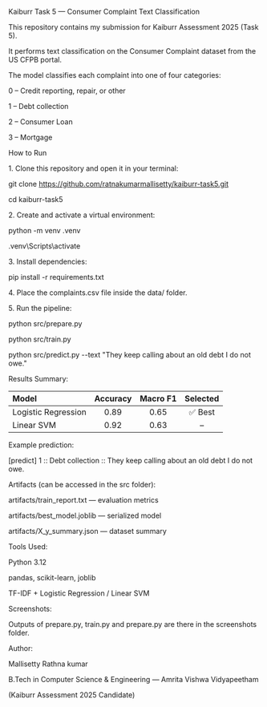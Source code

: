 Kaiburr Task 5 — Consumer Complaint Text Classification



This repository contains my submission for Kaiburr Assessment 2025 (Task 5).

It performs text classification on the Consumer Complaint dataset from the US CFPB portal.

The model classifies each complaint into one of four categories:



0 – Credit reporting, repair, or other



1 – Debt collection



2 – Consumer Loan



3 – Mortgage





How to Run



1\. Clone this repository and open it in your terminal:



git clone https://github.com/ratnakumarmallisetty/kaiburr-task5.git

cd kaiburr-task5



2\. Create and activate a virtual environment:



python -m venv .venv

.venv\\Scripts\\activate



3\. Install dependencies:



pip install -r requirements.txt



4\. Place the complaints.csv file inside the data/ folder.



5\. Run the pipeline:



python src/prepare.py

python src/train.py

python src/predict.py --text "They keep calling about an old debt I do not owe."



Results Summary:


| Model | Accuracy | Macro F1 | Selected |
|:--|:--:|:--:|:--:|
| Logistic Regression | 0.89 | 0.65 | ✅ Best |
| Linear SVM | 0.92 | 0.63 | – |





Example prediction:

\[predict] 1 :: Debt collection :: They keep calling about an old debt I do not owe.





Artifacts (can be accessed in the src folder):



artifacts/train\_report.txt — evaluation metrics



artifacts/best\_model.joblib — serialized model



artifacts/X\_y\_summary.json — dataset summary



Tools Used:



Python 3.12



pandas, scikit-learn, joblib



TF-IDF + Logistic Regression / Linear SVM



Screenshots:

Outputs of prepare.py, train.py and prepare.py are there in the screenshots folder.





Author:

Mallisetty Rathna kumar

B.Tech  in Computer Science \& Engineering — Amrita Vishwa Vidyapeetham

(Kaiburr Assessment 2025 Candidate)



